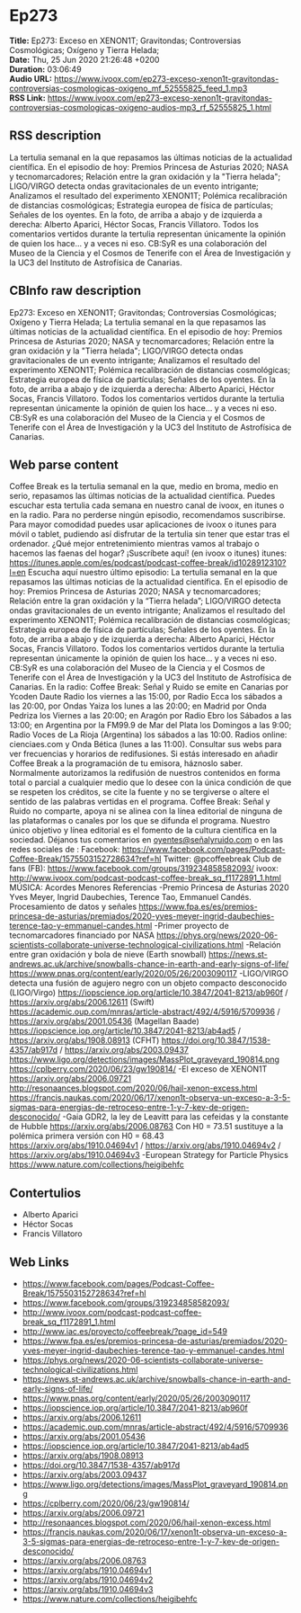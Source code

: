 # Ep273  
**Title:** Ep273: Exceso en XENON1T; Gravitondas; Controversias Cosmológicas; Oxígeno y Tierra Helada;  
**Date:** Thu, 25 Jun 2020 21:26:48 +0200  
**Duration:** 03:06:49  
**Audio URL:** https://www.ivoox.com/ep273-exceso-xenon1t-gravitondas-controversias-cosmologicas-oxigeno_mf_52555825_feed_1.mp3  
**RSS Link:** https://www.ivoox.com/ep273-exceso-xenon1t-gravitondas-controversias-cosmologicas-oxigeno-audios-mp3_rf_52555825_1.html  

## RSS description
La tertulia semanal en la que repasamos las últimas noticias de la actualidad científica. En el episodio de hoy: Premios Princesa de Asturias 2020; NASA y tecnomarcadores; Relación entre la gran oxidación y la "Tierra helada"; LIGO/VIRGO detecta ondas gravitacionales de un evento intrigante; Analizamos el resultado del experimento XENON1T; Polémica recalibración de distancias cosmológicas; Estrategia europea de física de partículas; Señales de los oyentes. En la foto, de arriba a abajo y de izquierda a derecha: Alberto Aparici, Héctor Socas, Francis Villatoro. Todos los comentarios vertidos durante la tertulia representan únicamente la opinión de quien los hace... y a veces ni eso. CB:SyR es una colaboración del Museo de la Ciencia y el Cosmos de Tenerife con el Área de Investigación y la UC3 del Instituto de Astrofísica de Canarias.

## CBInfo raw description
Ep273: Exceso en XENON1T; Gravitondas; Controversias Cosmológicas; Oxígeno y Tierra Helada; 
La tertulia semanal en la que repasamos las últimas noticias de la actualidad científica. En el episodio de hoy: Premios Princesa de Asturias 2020; NASA y tecnomarcadores; Relación entre la gran oxidación y la "Tierra helada"; LIGO/VIRGO detecta ondas gravitacionales de un evento intrigante; Analizamos el resultado del experimento XENON1T; Polémica recalibración de distancias cosmológicas; Estrategia europea de física de partículas; Señales de los oyentes. En la foto, de arriba a abajo y de izquierda a derecha: Alberto Aparici, Héctor Socas, Francis Villatoro. Todos los comentarios vertidos durante la tertulia representan únicamente la opinión de quien los hace... y a veces ni eso. CB:SyR es una colaboración del Museo de la Ciencia y el Cosmos de Tenerife con el Área de Investigación y la UC3 del Instituto de Astrofísica de Canarias.


## Web parse content
Coffee Break es la tertulia semanal en la que, medio en broma, medio en serio, repasamos las últimas noticias de la actualidad científica. Puedes escuchar esta tertulia cada semana en nuestro canal de ivoox, en itunes o en la radio. Para no perderse ningún episodio, recomendamos suscribirse. Para mayor comodidad puedes usar aplicaciones de ivoox o itunes para móvil o tablet, pudiendo así disfrutar de la tertulia sin tener que estar tras el ordenador. ¿Qué mejor entretenimiento mientras vamos al trabajo o hacemos las faenas del hogar? ¡Suscríbete aquí! (en ivoox o itunes) itunes: https://itunes.apple.com/es/podcast/podcast-coffee-break/id1028912310?l=en Escucha aquí nuestro último episodio: La tertulia semanal en la que repasamos las últimas noticias de la actualidad científica. En el episodio de hoy: Premios Princesa de Asturias 2020; NASA y tecnomarcadores; Relación entre la gran oxidación y la “Tierra helada”; LIGO/VIRGO detecta ondas gravitacionales de un evento intrigante; Analizamos el resultado del experimento XENON1T; Polémica recalibración de distancias cosmológicas; Estrategia europea de física de partículas; Señales de los oyentes. En la foto, de arriba a abajo y de izquierda a derecha: Alberto Aparici, Héctor Socas, Francis Villatoro. Todos los comentarios vertidos durante la tertulia representan únicamente la opinión de quien los hace… y a veces ni eso. CB:SyR es una colaboración del Museo de la Ciencia y el Cosmos de Tenerife con el Área de Investigación y la UC3 del Instituto de Astrofísica de Canarias. En la radio: Coffee Break: Señal y Ruido se emite en Canarias por Ycoden Daute Radio los viernes a las 15:00, por Radio Ecca los sábados a las 20:00, por Ondas Yaiza los lunes a las 20:00; en Madrid por Onda Pedriza los Viernes a las 20:00; en Aragón por Radio Ebro los Sábados a las 13:00; en Argentina por la FM99.9 de Mar del Plata los Domingos a las 9:00; Radio Voces de La Rioja (Argentina) los sábados a las 10:00. Radios online: cienciaes.com y Onda Bética (lunes a las 11:00). Consultar sus webs para ver frecuencias y horarios de redifusiones. Si estás interesado en añadir Coffee Break a la programación de tu emisora, háznoslo saber. Normalmente autorizamos la redifusión de nuestros contenidos en forma total o parcial a cualquier medio que lo desee con la única condición de que se respeten los créditos, se cite la fuente y no se tergiverse o altere el sentido de las palabras vertidas en el programa. Coffee Break: Señal y Ruido no comparte, apoya ni se alinea con la línea editorial de ninguna de las plataformas o canales por los que se difunda el programa. Nuestro único objetivo y línea editorial es el fomento de la cultura científica en la sociedad. Déjanos tus comentarios en oyentes@señalyruido.com o en las redes sociales de : Facebook: https://www.facebook.com/pages/Podcast-Coffee-Break/1575503152728634?ref=hl Twitter: @pcoffeebreak Club de fans (FB): https://www.facebook.com/groups/319234858582093/ ivoox: http://www.ivoox.com/podcast-podcast-coffee-break_sq_f1172891_1.html MÚSICA: Acordes Menores Referencias -Premio Princesa de Asturias 2020 Yves Meyer, Ingrid Daubechies, Terence Tao, Emmanuel Candés. Procesamiento de datos y señales https://www.fpa.es/es/premios-princesa-de-asturias/premiados/2020-yves-meyer-ingrid-daubechies-terence-tao-y-emmanuel-candes.html -Primer proyecto de tecnomarcadores financiado por NASA https://phys.org/news/2020-06-scientists-collaborate-universe-technological-civilizations.html -Relación entre gran oxidación y bola de nieve (Earth snowball) https://news.st-andrews.ac.uk/archive/snowballs-chance-in-earth-and-early-signs-of-life/ https://www.pnas.org/content/early/2020/05/26/2003090117 -LIGO/VIRGO detecta una fusión de agujero negro con un objeto compacto desconocido (LIGO/Virgo) https://iopscience.iop.org/article/10.3847/2041-8213/ab960f / https://arxiv.org/abs/2006.12611 (Swift) https://academic.oup.com/mnras/article-abstract/492/4/5916/5709936 / https://arxiv.org/abs/2001.05436 (Magellan Baade) https://iopscience.iop.org/article/10.3847/2041-8213/ab4ad5 / https://arxiv.org/abs/1908.08913 (CFHT) https://doi.org/10.3847/1538-4357/ab917d / https://arxiv.org/abs/2003.09437 https://www.ligo.org/detections/images/MassPlot_graveyard_190814.png https://cplberry.com/2020/06/23/gw190814/ -El exceso de XENON1T https://arxiv.org/abs/2006.09721 http://resonaances.blogspot.com/2020/06/hail-xenon-excess.html https://francis.naukas.com/2020/06/17/xenon1t-observa-un-exceso-a-3-5-sigmas-para-energias-de-retroceso-entre-1-y-7-kev-de-origen-desconocido/ -Gaia GDR2, la ley de Leavitt para las cefeidas y la constante de Hubble https://arxiv.org/abs/2006.08763 Con H0 = 73.51 sustituye a la polémica primera versión con H0 = 68.43 https://arxiv.org/abs/1910.04694v1 / https://arxiv.org/abs/1910.04694v2 / https://arxiv.org/abs/1910.04694v3 -European Strategy for Particle Physics https://www.nature.com/collections/heigibehfc

## Contertulios
- Alberto Aparici
- Héctor Socas
- Francis Villatoro
## Web Links
- https://www.facebook.com/pages/Podcast-Coffee-Break/1575503152728634?ref=hl
- https://www.facebook.com/groups/319234858582093/
- http://www.ivoox.com/podcast-podcast-coffee-break_sq_f1172891_1.html
- http://www.iac.es/proyecto/coffeebreak/?page_id=549
- https://www.fpa.es/es/premios-princesa-de-asturias/premiados/2020-yves-meyer-ingrid-daubechies-terence-tao-y-emmanuel-candes.html
- https://phys.org/news/2020-06-scientists-collaborate-universe-technological-civilizations.html
- https://news.st-andrews.ac.uk/archive/snowballs-chance-in-earth-and-early-signs-of-life/
- https://www.pnas.org/content/early/2020/05/26/2003090117
- https://iopscience.iop.org/article/10.3847/2041-8213/ab960f
- https://arxiv.org/abs/2006.12611
- https://academic.oup.com/mnras/article-abstract/492/4/5916/5709936
- https://arxiv.org/abs/2001.05436
- https://iopscience.iop.org/article/10.3847/2041-8213/ab4ad5
- https://arxiv.org/abs/1908.08913
- https://doi.org/10.3847/1538-4357/ab917d
- https://arxiv.org/abs/2003.09437
- https://www.ligo.org/detections/images/MassPlot_graveyard_190814.png
- https://cplberry.com/2020/06/23/gw190814/
- https://arxiv.org/abs/2006.09721
- http://resonaances.blogspot.com/2020/06/hail-xenon-excess.html
- https://francis.naukas.com/2020/06/17/xenon1t-observa-un-exceso-a-3-5-sigmas-para-energias-de-retroceso-entre-1-y-7-kev-de-origen-desconocido/
- https://arxiv.org/abs/2006.08763
- https://arxiv.org/abs/1910.04694v1
- https://arxiv.org/abs/1910.04694v2
- https://arxiv.org/abs/1910.04694v3
- https://www.nature.com/collections/heigibehfc